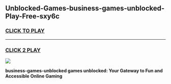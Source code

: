 
## Unblocked-Games-business-games-unblocked-Play-Free-sxy6c
<h3>
<a href="https://premium76.site?title=business-games-unblocked&ref=21A">CLICK TO PLAY</a></h3>
<hr>

<h3>
<a href="https://premium76.site?title=business-games-unblocked&ref=21A">CLICK 2 PLAY</a>
  
</h3>

<a href="https://premium76.site?title=business-games-unblocked&ref=21A"><img src="https://clearcache.store/games.png"></a>


**business-games-unblocked games unblocked: Your Gateway to Fun and Accessible Online Gaming**
